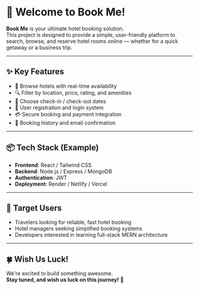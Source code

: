 # 👋 Welcome to Book Me!

**Book Me** is your ultimate hotel booking solution.  
This project is designed to provide a simple, user-friendly platform to search, browse, and reserve hotel rooms online — whether for a quick getaway or a business trip.

---

## ✨ Key Features

- 🏨 Browse hotels with real-time availability  
- 🔍 Filter by location, price, rating, and amenities  
- 📅 Choose check-in / check-out dates  
- 👤 User registration and login system  
- 💳 Secure booking and payment integration  
- 🧾 Booking history and email confirmation

---

## 📦 Tech Stack (Example)

- **Frontend**: React / Tailwind CSS  
- **Backend**: Node.js / Express / MongoDB  
- **Authentication**: JWT  
- **Deployment**: Render / Netlify / Vercel

---

## 📌 Target Users

- Travelers looking for reliable, fast hotel booking  
- Hotel managers seeking simplified booking systems  
- Developers interested in learning full-stack MERN architecture

---

## 🍀 Wish Us Luck!

We're excited to build something awesome.  
**Stay tuned, and wish us luck on this journey!** 🚀

